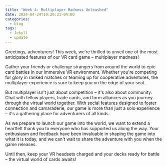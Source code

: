 ```yaml
---
title: "Week 4: Multiplayer Madness Unleashed"
date: 2024-04-24T19:20:21-04:00
categories:
  - blog
tags:
  - Jekyll
  - update
---
```


Greetings, adventurers! This week, we're thrilled to unveil one of the most anticipated features of our VR card game – multiplayer madness!

Gather your friends or challenge strangers from around the world to epic card battles in our immersive VR environment. Whether you're competing for glory in ranked matches or teaming up for cooperative adventures, the multiplayer experience is sure to keep you on the edge of your seat.

But multiplayer isn't just about competition – it's also about community. Chat with fellow players, trade cards, and form alliances as you journey through the virtual world together. With social features designed to foster connection and camaraderie, our game is more than just a solo experience – it's a gathering place for adventurers of all kinds.

As we prepare to launch our game into the world, we want to extend a heartfelt thank you to everyone who has supported us along the way. Your enthusiasm and feedback have been invaluable in shaping the game into what it is today, and we can't wait to share the adventure with you when the game releases.

Until then, keep your VR headsets charged and your decks ready for battle – the virtual world of cards awaits!
